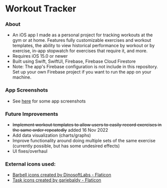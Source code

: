 # Workout Tracker

### About
* An iOS app I made as a personal project for tracking workouts at the gym or at home. Features fully customizable exercises and workout templates, the ability to view historical performance by workout or by exercise, in-app stopwatch for exercises that require it, and more.
* Requires iOS 15.0 or newer
* Built using Swift, SwiftUI, Firebase, Firebase Cloud Firestore
* Note: The app's Firebase configuration is not include in this repository. Set up your own Firebase project if you want to run the app on your machine.

### App Screenshots
* See [here](https://github.com/sam-r-1/workout-tracker_ios/tree/main/app-screen-captures) for some app screenshots

### Future Improvements
* ~~Implement workout templates to allow users to easily record exercises in the same order repeatedly~~ added 16 Nov 2022
* Add data visualization (charts/graphs)
* Improve functionality around doing multiple sets of the same exercise (currently possible, but has some undesired effects)
* UI fixes/overhaul

### External icons used:
* <a href="https://www.flaticon.com/free-icons/barbell" title="barbell icons">Barbell icons created by DinosoftLabs - Flaticon</a>
* <a href="https://www.flaticon.com/free-icons/task" title="task icons">Task icons created by gariebaldy - Flaticon</a>
